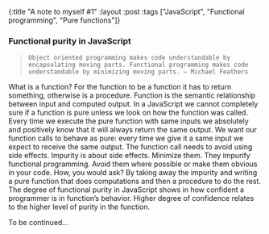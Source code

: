 {:title "A note to myself #1"
:layout :post
:tags ["JavaScript", "Functional programming", "Pure functions"]}

### Functional purity in JavaScript

>     Object oriented programming makes code understandable by encapsulating moving parts. Functional programming makes code understandable by minimizing moving parts. – Michael Feathers

What is a function? For the function to be a function it has to return something, otherwise is a procedure. Function is the semantic relationship between input and computed output.
In a JavaScript we cannot completely sure if a function is pure unless we look on how the function was called.
Every time we execute the pure function with same inputs we absolutely and positively know that it will always return the same output. We want our function calls to behave as pure: every time we give it a same input we expect to receive the same output. The function call needs to avoid using side effects.
Impurity is about side effects. Minimize them. They impurify functional programming. Avoid them where possible or make them obvious in your code. How, you would ask? By taking away the impurity and writing a pure function that does computations and then a procedure to do the rest.
The degree of functional purity in JavaScript shows in how confident a programmer is in function’s behavior. Higher degree of confidence relates to the higher level of purity in the function.

To be continued…
